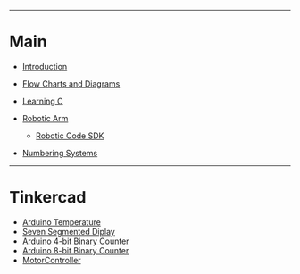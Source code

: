 
-------

# Main


- [Introduction](./Introduction/Introduction.md)
- [Flow Charts and Diagrams](./FlowChartsDiagrams/FlowChartsDiagrams.md)
- [Learning C](./Learning_C/Learning_C.md)

- [Robotic Arm](./RoboticArmDocumentation/RoboticArmDocumentation.md)
    - [Robotic Code SDK](./RoboticArmDocumentation/RoboticArmSDKDocumentation.md)

- [Numbering Systems](./Number_Systems/Number_Systems.md)
---------

# Tinkercad 
- [Arduino Temperature](./ArduinoTemperature/ArduinoTemperature.md)
- [Seven Segmented Diplay](./SevenSegmentedDisplay/SevenSegmentedDisplay.md)
- [Arduino 4-bit Binary Counter]()
- [Arduino 8-bit Binary Counter]()
- [MotorController]()